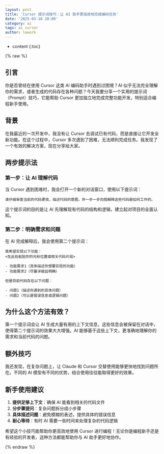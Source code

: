 ```yaml
---
layout: post
title: 'Cursor 提示词技巧：让 AI 助手更高效地完成编码任务'
date: '2025-03-10 20:00'
category: ai
tags: ai cursor
author: lework
---
```


- content
  {:toc}

{% raw %}

## 引言

你是否曾经在使用 Cursor 这类 AI 编码助手时遇到过困境？AI 似乎无法完全理解你的需求，或者生成的代码存在各种问题？今天我要分享一个实用的提示词（Prompt）技巧，它能帮助 Cursor 更加独立地完成完整功能开发，特别适合编程新手使用。

## 背景

在我最近的一次开发中，我没有让 Cursor 去调试已有代码，而是直接让它开发全新功能。在这个过程中，Cursor 多次遇到了困难，无法顺利完成任务。我发现了一个有效的解决方案，现在分享给大家。

## 两步提示法

### 第一步：让 AI 理解代码

当 Cursor 遇到困难时，我会打开一个新的对话窗口，使用以下提示词：

```
请仔细审查当前的代码更改，描述代码的意图，并一步一步向我解释这些代码是如何工作的。
```

这个提示词的目的是让 AI 先理解现有代码的结构和逻辑，建立起对项目的全面认知。

### 第二步：明确需求和问题

在 AI 完成解释后，我会使用第二个提示词：

```
我希望实现以下功能：
<在此处粘贴你的光标位置或相关代码片段>

- 功能需求1（具体描述你想要实现的功能）
- 功能需求2（尽量详细且明确）

但是目前代码存在以下问题：

- 问题1（描述你遇到的具体问题）
- 问题2（可以是错误信息或逻辑问题）
```

## 为什么这个方法有效？

第一个提示词会让 AI 生成大量有用的上下文信息，这些信息会被保留在对话中，使得第二个提示词的效果大大增强。AI 能够基于这些上下文，更准确地理解你的需求和当前代码的问题。

## 额外技巧

我还发现，在复杂问题上，让 Claude 和 Cursor 交替使用能够更快地找到问题所在。不同的 AI 模型有不同的优势，结合使用往往能取得更好的效果。

## 新手使用建议

1. **提供足够上下文**：确保 AI 能看到相关的代码文件
2. **分步骤提问**：复杂问题拆分成小步骤
3. **具体描述问题**：避免模糊的表述，提供具体的错误信息
4. **耐心等待**：有时 AI 需要一些时间来处理复杂的代码逻辑

希望这个小技巧能帮助你更高效地使用 Cursor 进行编程！无论你是编程新手还是有经验的开发者，这种方法都能帮助你与 AI 助手更好地协作。

{% endraw %}
